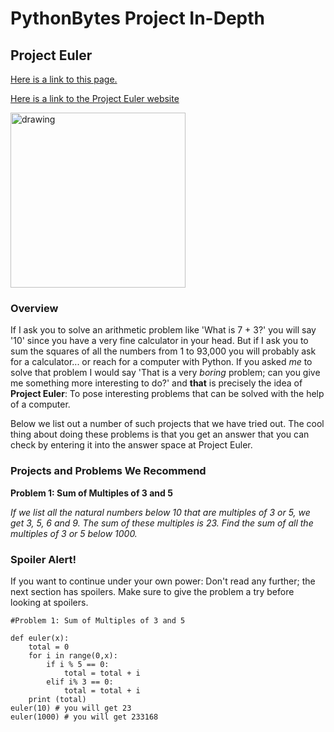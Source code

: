 # PythonBytes Project In-Depth


## Project Euler


[Here is a link to this page.](https://github.com/robfatland/pythonbytes/tree/master/projects/euler#pythonbytes-project-in-depth)



[Here is a link to the Project Euler website](https://projecteuler.net)


<img src="https://github.com/robfatland/pythonbytes/blob/master/projects/euler/euler.png" alt="drawing" width="280"/>


### Overview


If I ask you to solve an arithmetic problem like 'What is 7 + 3?' you will say '10' since you have a very fine
calculator in your head. But if I ask you to sum the squares of all the numbers from 1 to 93,000 you will probably
ask for a calculator... or reach for a computer with Python. If you asked *me* to solve that problem I would
say 'That is a very *boring* problem; can you give me something more interesting to do?' and **that** is precisely
the idea of **Project Euler**: To pose interesting problems that can be solved with the help of a computer. 


Below we list out a number of such projects that we have tried out. The cool thing about doing these problems
is that you get an answer that you can check by entering it into the answer space at Project Euler.



### Projects and Problems We Recommend

**Problem 1: Sum of Multiples of 3 and 5**

*If we list all the natural numbers below 10 that are multiples of 3 or 5, we get 3, 5, 6 and 9. The sum of these multiples is 23.
Find the sum of all the multiples of 3 or 5 below 1000.*

### Spoiler Alert!

If you want to continue under your own power: Don't read any further; the next section has spoilers.
Make sure to give the problem a try before looking at spoilers.

```
#Problem 1: Sum of Multiples of 3 and 5

def euler(x):
    total = 0
    for i in range(0,x):
        if i % 5 == 0:
            total = total + i
        elif i% 3 == 0:
            total = total + i
    print (total)
euler(10) # you will get 23
euler(1000) # you will get 233168
```

